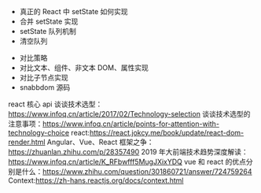 - 真正的 React 中 setState 如何实现
- 合并 setState 实现
- setState 队列机制
- 清空队列

* 对比策略
* 对比文本、组件、非文本 DOM、属性实现
* 对比子节点实现
* snabbdom 源码

react 核心 api
谈谈技术选型：https://www.infoq.cn/article/2017/02/Technology-selection
谈谈技术选型的注意事项：https://www.infoq.cn/article/points-for-attention-with-technology-choice
react:https://react.jokcy.me/book/update/react-dom-render.html
Angular、Vue、React 框架之争：https://zhuanlan.zhihu.com/p/28357490
2019 年大前端技术趋势深度解读：https://www.infoq.cn/article/K_RFbwfff5MugJXixYDQ
vue 和 react 的优点分别是什么：https://www.zhihu.com/question/301860721/answer/724759264
Context:https://zh-hans.reactjs.org/docs/context.html
